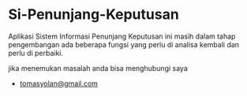 # Si-Penunjang-Keputusan
Aplikasi Sistem Informasi Penunjang Keputusan
ini masih dalam tahap pengembangan ada beberapa fungsi yang perlu di analisa kembali dan perlu di perbaiki.

jika menemukan masalah anda bisa menghubungi saya
- tomasyolan@gmail.com
